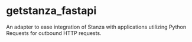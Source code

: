 # getstanza_fastapi

An adapter to ease integration of Stanza with applications utilizing Python
Requests for outbound HTTP requests.
